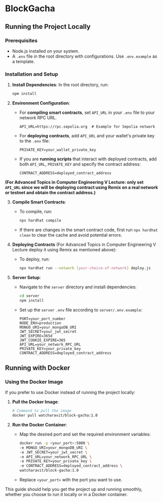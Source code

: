 # BlockGacha


## Running the Project Locally

### Prerequisites

-   Node.js installed on your system.
-   A `.env` file in the root directory with configurations. Use `.env.example` as a template.

### Installation and Setup

1. **Install Dependencies**: In the root directory, run:

    ```bash
    npm install
    ```

2. **Environment Configuration**:

    - For **compiling smart contracts**, set `API_URL` in your `.env` file to your network RPC URL.
        ```env
        API_URL=https://rpc.sepolia.org  # Example for Sepolia network
        ```
    - For **deploying contracts**, add `API_URL` and your wallet's private key to the `.env` file:
        ```env
        PRIVATE_KEY=your_wallet_private_key
        ```
    - If you are **running scripts** that interact with deployed contracts, add both `API_URL`, `PRIVATE_KEY` and specify the contract address:
        ```env
        CONTRACT_ADDRESS=deployed_contract_address
        ```
        
**(For Advanced Topics in Computer Engineering V Lecture: only set `API_URL` since we will be deploying contract using Remix on a real network or testnet and obtain the contract address.)**

3. **Compile Smart Contracts**:

    - To compile, run:
        ```bash
        npx hardhat compile
        ```
    - If there are changes in the smart contract code, first run `npx hardhat clean` to clear the cache and avoid potential errors.

4. **Deploying Contracts** (For Advanced Topics in Computer Engineering V Lecture deploy it using Remix as mentioned above):

    - To deploy, run:
        ```bash
        npx hardhat run --network [your-choice-of-network] deploy.js
        ```

5. **Server Setup**:
    - Navigate to the `server` directory and install dependencies:
        ```bash
        cd server
        npm install
        ```
    - Set up the `server` `.env` file according to `server/.env.example`:
        ```env
        PORT=your_port_number
        NODE_ENV=production
        MONGO_URI=your_mongoDB_URI
        JWT_SECRET=your_jwt_secret
        JWT_EXPIRE=365d
        JWT_COOKIE_EXPIRE=365
        API_URL=your_network_RPC_URL
        PRIVATE_KEY=your_private_key
        CONTRACT_ADDRESS=deployed_contract_address
        ```

## Running with Docker

### Using the Docker Image

If you prefer to use Docker instead of running the project locally:

1. **Pull the Docker Image**:

    ```bash
    # Command to pull the image
    docker pull watcharavit/block-gacha:1.0
    ```

2. **Run the Docker Container**:

    - Map the desired port and set the required environment variables:

        ```bash
        docker run -p <your_port>:5000 \
        -e MONGO_URI=your_mongoDB_URI \
        -e JWT_SECRET=your_jwt_secret \
        -e API_URL=your_network_RPC_URL \
        -e PRIVATE_KEY=your_private_key \
        -e CONTRACT_ADDRESS=deployed_contract_address \
        watcharavit/block-gacha:1.0
        ```

    - Replace `<your_port>` with the port you want to use.

This guide should help you get the project up and running smoothly, whether you choose to run it locally or in a Docker container.
